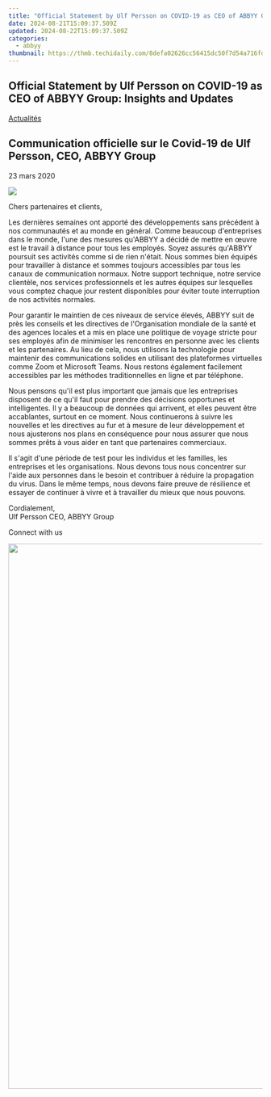 ```yaml
---
title: "Official Statement by Ulf Persson on COVID-19 as CEO of ABBYY Group: Insights and Updates"
date: 2024-08-21T15:09:37.509Z
updated: 2024-08-22T15:09:37.509Z
categories:
  - abbyy
thumbnail: https://thmb.techidaily.com/8defa02626cc56415dc50f7d54a716fd558d3dd721a0ce14cdc43e33e2f2d6de.jpg
---
```


## Official Statement by Ulf Persson on COVID-19 as CEO of ABBYY Group: Insights and Updates

[Actualités](https://tools.techidaily.com/abbyy/products/)

## Communication officielle sur le Covid-19 de Ulf Persson, CEO, ABBYY Group

23 mars 2020

![](https://content.abbyy.com/-/media/project/abbyy/abbyy/branchtemplates/shutterstock_1272462163_1296-x-729.jpg?h=729&iar=0&w=1296)

Chers partenaires et clients,

Les dernières semaines ont apporté des développements sans précédent à nos communautés et au monde en général. Comme beaucoup d'entreprises dans le monde, l'une des mesures qu'ABBYY a décidé de mettre en œuvre est le travail à distance pour tous les employés. Soyez assurés qu'ABBYY poursuit ses activités comme si de rien n'était. Nous sommes bien équipés pour travailler à distance et sommes toujours accessibles par tous les canaux de communication normaux. Notre support technique, notre service clientèle, nos services professionnels et les autres équipes sur lesquelles vous comptez chaque jour restent disponibles pour éviter toute interruption de nos activités normales.

Pour garantir le maintien de ces niveaux de service élevés, ABBYY suit de près les conseils et les directives de l'Organisation mondiale de la santé et des agences locales et a mis en place une politique de voyage stricte pour ses employés afin de minimiser les rencontres en personne avec les clients et les partenaires. Au lieu de cela, nous utilisons la technologie pour maintenir des communications solides en utilisant des plateformes virtuelles comme Zoom et Microsoft Teams. Nous restons également facilement accessibles par les méthodes traditionnelles en ligne et par téléphone.

Nous pensons qu'il est plus important que jamais que les entreprises disposent de ce qu'il faut pour prendre des décisions opportunes et intelligentes. Il y a beaucoup de données qui arrivent, et elles peuvent être accablantes, surtout en ce moment. Nous continuerons à suivre les nouvelles et les directives au fur et à mesure de leur développement et nous ajusterons nos plans en conséquence pour nous assurer que nous sommes prêts à vous aider en tant que partenaires commerciaux.

Il s'agit d'une période de test pour les individus et les familles, les entreprises et les organisations. Nous devons tous nous concentrer sur l'aide aux personnes dans le besoin et contribuer à réduire la propagation du virus. Dans le même temps, nous devons faire preuve de résilience et essayer de continuer à vivre et à travailler du mieux que nous pouvons.

Cordialement,  
Ulf Persson CEO, ABBYY Group

Connect with us

<ins class="adsbygoogle"
     style="display:block"
     data-ad-format="autorelaxed"
     data-ad-client="ca-pub-7571918770474297"
     data-ad-slot="1223367746"></ins>



<ins class="adsbygoogle"
     style="display:block"
     data-ad-client="ca-pub-7571918770474297"
     data-ad-slot="8358498916"
     data-ad-format="auto"
     data-full-width-responsive="true"></ins>

<!-- affiliate ads begin -->
<a href="https://versadesk.pxf.io/c/5597632/1892108/21290" target="_top" id="1892108"><img src="//a.impactradius-go.com/display-ad/21290-1892108" border="0" alt="" width="1080" height="1080"/></a><img height="0" width="0" src="https://imp.pxf.io/i/5597632/1892108/21290" style="position:absolute;visibility:hidden;" border="0" />
<!-- affiliate ads end -->